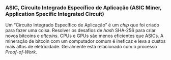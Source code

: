 ### ASIC, Circuito Integrado Específico de Aplicação (ASIC Miner, Application Specific Integrated Circuit)

Um “Circuito Integrado Específico de Aplicação” é um _chip_ que foi criado para fazer uma coisa. Resolver os desafios de _hash_ SHA-256 para criar novos bitcoins e _altcoins_. CPUs e GPUs são menos eficientes que ASICs. A mineração de bitcoin com um computador comum é ineficaz e leva a custos mais altos de eletricidade. Geralmente está relacionado com o processo _Proof-of-Work_.
